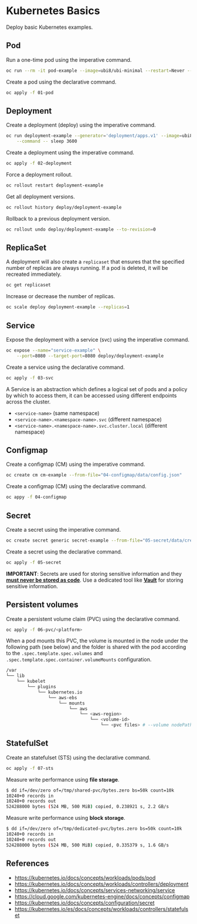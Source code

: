 # Kubernetes Basics

Deploy basic Kubernetes examples.

## Pod

Run a one-time pod using the imperative command.

```bash
oc run --rm -it pod-example --image=ubi8/ubi-minimal --restart=Never -- sh
```

Create a pod using the declarative command.

```bash
oc apply -f 01-pod
```

## Deployment

Create a deployment (deploy) using the imperative command.

```bash
oc run deployment-example --generator='deployment/apps.v1' --image=ubi8/ubi-minimal --replicas=3 \
    --command -- sleep 3600
```

Create a deployment using the imperative command.

```bash
oc apply -f 02-deployment
```

Force a deployment rollout.

```bash
oc rollout restart deployment-example
```

Get all deployment versions.

```bash
oc rollout history deploy/deployment-example
```

Rollback to a previous deployment version.

```bash
oc rollout undo deploy/deployment-example --to-revision=0
```

## ReplicaSet

A deployment will also create a `replicaset` that ensures that the specified number of replicas are always running. If a pod is deleted, it will be recreated immediately.

```bash
oc get replicaset
```

Increase or decrease the number of replicas.

```bash
oc scale deploy deployment-example --replicas=1
```

## Service

Expose the deployment with a service (svc) using the imperative command.

```bash
oc expose --name="service-example" \
    --port=8080 --target-port=8080 deploy/deployment-example
```

Create a service using the declarative command.

```bash
oc apply -f 03-svc
```

A Service is an abstraction which defines a logical set of pods and a policy by which to access them, it can be accessed using different endpoints across the cluster.

- `<service-name>` (same namespace)
- `<service-name>.<namespace-name>.svc` (different namespace)
- `<service-name>.<namespace-name>.svc.cluster.local` (different namespace)

## Configmap

Create a configmap (CM) using the imperative command.

```bash
oc create cm cm-example --from-file="04-configmap/data/config.json"
```

Create a configmap (CM) using the declarative command.

```bash
oc appy -f 04-configmap
```

## Secret

Create a secret using the imperative command.

```bash
oc create secret generic secret-example --from-file="05-secret/data/credentials.json"
```

Create a secret using the declarative command.

```bash
oc apply -f 05-secret
```

**IMPORTANT**: Secrets are used for storing sensitive information and they **[must never be stored as code](https://github.com/zricethezav/gitleaks)**. Use a dedicated tool like **[Vault](https://github.com/hashicorp/vault)** for storing sensitive information.

## Persistent volumes

Create a persistent volume claim (PVC) using the declarative command.

```bash
oc apply -f 06-pvc/<platform>
```

When a pod mounts this PVC, the volume is mounted in the node under the following path (see below) and the folder is shared with the pod according to the `.spec.template.spec.volumes` and `.spec.template.spec.container.volumeMounts` configuration.

```bash
/var
└── lib
    └── kubelet
        └── plugins
            └── kubernetes.io
                └── aws-ebs
                    └── mounts
                        └── aws
                            └── <aws-region>
                                └── <volume-id>
                                    └── <pvc files> # --volume nodePath:mountPath
```

## StatefulSet

Create an statefulset (STS) using the declarative command.

```bash
oc apply -f 07-sts
```

Measure write performance using **file storage**.

```bash
$ dd if=/dev/zero of=/tmp/shared-pvc/bytes.zero bs=50k count=10k
10240+0 records in
10240+0 records out
524288000 bytes (524 MB, 500 MiB) copied, 0.238921 s, 2.2 GB/s
```

Measure write performance using **block storage**.

```bash
$ dd if=/dev/zero of=/tmp/dedicated-pvc/bytes.zero bs=50k count=10k
10240+0 records in
10240+0 records out
524288000 bytes (524 MB, 500 MiB) copied, 0.335379 s, 1.6 GB/s
```

## References

- https://kubernetes.io/docs/concepts/workloads/pods/pod
- https://kubernetes.io/docs/concepts/workloads/controllers/deployment
- https://kubernetes.io/docs/concepts/services-networking/service
- https://cloud.google.com/kubernetes-engine/docs/concepts/configmap
- https://kubernetes.io/docs/concepts/configuration/secret
- https://kubernetes.io/es/docs/concepts/workloads/controllers/statefulset